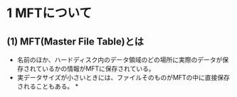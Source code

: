 # 1 MFTについて
## (1) MFT(Master File Table)とは
* 名前のほか、ハードディスク内のデータ領域のどの場所に実際のデータが保存されているかの情報がMFTに保存されている。
* 実データサイズが小さいときには、ファイルそのものがMFTの中に直接保存されることもある。
  *   
